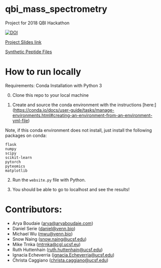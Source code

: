 # qbi_mass_spectrometry
Project for 2018 QBI Hackathon

[![DOI](https://zenodo.org/badge/DOI/10.5281/zenodo.1469732.svg)](https://doi.org/10.5281/zenodo.1469732)

[Project Slides link](https://docs.google.com/presentation/d/17TRaUvE4mK7D0b4Vhk5TQQrgMYXrxbx80U_s4TEl7ro/edit#slide=id.g44aca8a55f_3_8)

[Synthetic Peptide Files](https://drive.google.com/drive/u/1/folders/19WlyREvMSJO0nS80i8XNdeO0a5l6AdKQ)

# How to run locally

Requirements: Conda Installation with Python 3

0. Clone this repo to your local machine

1. Create and source the conda environment with the instructions [here:] (https://conda.io/docs/user-guide/tasks/manage-environments.html#creating-an-environment-from-an-environment-yml-file)

Note, if this conda environment does not install, just install the following packages on conda:

```
flask
numpy
scipy
scikit-learn
pytorch
pyteomics
matplotlib
```

2. Run the `website.py` file with Python.

3. You should be able to go to localhost and see the results!


# Contributors:

- Arya Boudaie (arya@aryaboudaie.com)
- Daniel Serie (daniel@venn.bio)
- Michael Wu (mwu@venn.bio)
- Snow Naing (snow.naing@ucsf.edu)
- Mike Trnka (mtrnka@cgl.ucsf.eu)
- Ruth Huttenhain (ruth.huttenhain@ucsf.edu)
- Ignacia Echeverria (ignacia.Echeverria@ucsf.edu)
- Christa Caggiano (christa.caggiano@ucsf.edu)
